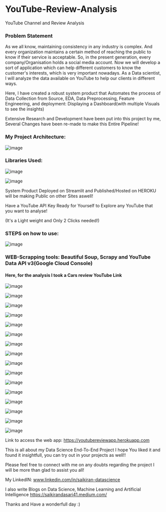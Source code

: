 # YouTube-Review-Analysis
YouTube Channel and Review Analysis

### Problem Statement
As we all know, maintaining consistency in any industry is complex. And every organization maintains a certain method of reaching the public to know if their service is acceptable.   So, in the present generation, every company/Organisation holds a social media account. Now we will develop a sort of application which can help different customers to know the customer's interests, which is very important nowadays.   As a Data scientist, I will analyze the data available on YouTube to help our clients in different ways.

Here, I have created a robust system product that Automates the process of Data Collection from Source, EDA, Data Preprocessing, Feature Engineering, and deployment: Displaying a Dashboard(with multiple Visuals to see the insights)

Extensive Research and Development have been put into this project by me, Several Changes have been re-made to make this Entire Pipeline!

### My Project Architecture:
![image](https://user-images.githubusercontent.com/37768258/205456811-3b5ed4d8-c7ae-4dc3-8f23-3897605a0992.png)

### Libraries Used:
![image](https://user-images.githubusercontent.com/37768258/205456856-da3ad514-df71-43bc-959a-170271b15bf6.png)

![image](https://user-images.githubusercontent.com/37768258/205456872-4b6e1faa-1213-4ea4-a0f1-b13789bad73c.png)


System Product Deployed on Streamlit and Published/Hosted on HEROKU will be making Public on other Sites aswell!

Have a YouTube API Key Ready for Yourself to Explore any YouTube that you want to analyse!

(It's a Light weight and Only 2 Clicks needed!)
### STEPS on how to use:

![image](https://user-images.githubusercontent.com/37768258/205456923-32b4cd47-5cb6-4ba2-b7e8-3508d4bbea10.png)


### WEB-Scrapping tools: Beautiful Soup, Scrapy and YouTube Data API v3(Google Cloud Console) 
#### Here, for the analysis I took a Cars review YouTube Link
![image](https://user-images.githubusercontent.com/37768258/205457125-05c65a8b-839f-4303-9a8f-930ebcf223fa.png)

![image](https://user-images.githubusercontent.com/37768258/205457140-c4583d31-81bb-4260-a18a-1426d1220b28.png)

![image](https://user-images.githubusercontent.com/37768258/205457175-e8820477-2660-4b52-8543-7aa187d5100e.png)


![image](https://user-images.githubusercontent.com/37768258/205457192-534c480a-adf9-42ce-a437-82cc027a638a.png)


![image](https://user-images.githubusercontent.com/37768258/205457210-31ff3c25-fb7c-4e36-a134-27600a96fb99.png)


![image](https://user-images.githubusercontent.com/37768258/205457227-771d0b57-2f1c-41a7-9607-bd4ed824c579.png)


![image](https://user-images.githubusercontent.com/37768258/205457247-4025796d-882f-480f-8343-661c552b291f.png)


![image](https://user-images.githubusercontent.com/37768258/205457266-c15c989f-61cf-464b-835a-c4414f9c5dd5.png)


![image](https://user-images.githubusercontent.com/37768258/205457277-4e74885b-8475-4748-8594-a614ee1bc8f2.png)


![image](https://user-images.githubusercontent.com/37768258/205457290-b9be163b-28eb-4cd3-bfc2-6fee07f9cd0f.png)


![image](https://user-images.githubusercontent.com/37768258/205457302-1f7f6f14-2faf-4066-8f0e-006f5946df02.png)


![image](https://user-images.githubusercontent.com/37768258/205457316-6d7e265c-214d-4653-b692-a74de2a1c60f.png)


![image](https://user-images.githubusercontent.com/37768258/205457334-d62042d8-9a01-483e-815e-c550ba1d57d4.png)


![image](https://user-images.githubusercontent.com/37768258/205457349-d2c50b19-476b-43b7-a304-3264cc3d7fa1.png)


![image](https://user-images.githubusercontent.com/37768258/205457379-3d7ee537-8533-42e5-998f-66509957ed3f.png)


![image](https://user-images.githubusercontent.com/37768258/205457394-e78d0220-5c09-48a4-baff-6dbc2051c527.png)

Link to access the web app:
https://youtubereviewapp.herokuapp.com

This is all about my Data Science End-To-End Project
I hope You liked it and found it insightfull, you can try out in your projects as well!!

Please feel free to connect with me on any doubts regarding the project
I will be more than glad to assist you all!

My LinkedIN:
www.linkedin.com/in/saikiran-datascience

I also write Blogs on Data Science, Machine Learning and Artificial Intelligence
https://saikirandasari41.medium.com/

Thanks and Have a wonderfull day :)










